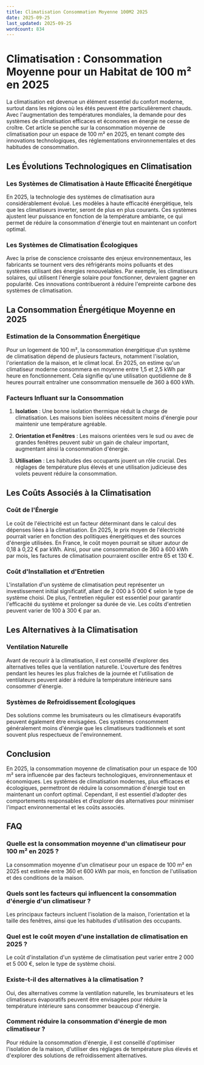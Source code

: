 ```yaml
---
title: Climatisation Consommation Moyenne 100M2 2025
date: 2025-09-25
last_updated: 2025-09-25
wordcount: 834
---
```


# Climatisation : Consommation Moyenne pour un Habitat de 100 m² en 2025

La climatisation est devenue un élément essentiel du confort moderne, surtout dans les régions où les étés peuvent être particulièrement chauds. Avec l'augmentation des températures mondiales, la demande pour des systèmes de climatisation efficaces et économes en énergie ne cesse de croître. Cet article se penche sur la consommation moyenne de climatisation pour un espace de 100 m² en 2025, en tenant compte des innovations technologiques, des réglementations environnementales et des habitudes de consommation.

## Les Évolutions Technologiques en Climatisation

### Les Systèmes de Climatisation à Haute Efficacité Énergétique

En 2025, la technologie des systèmes de climatisation aura considérablement évolué. Les modèles à haute efficacité énergétique, tels que les climatiseurs inverter, seront de plus en plus courants. Ces systèmes ajustent leur puissance en fonction de la température ambiante, ce qui permet de réduire la consommation d'énergie tout en maintenant un confort optimal.

### Les Systèmes de Climatisation Écologiques

Avec la prise de conscience croissante des enjeux environnementaux, les fabricants se tournent vers des réfrigérants moins polluants et des systèmes utilisant des énergies renouvelables. Par exemple, les climatiseurs solaires, qui utilisent l'énergie solaire pour fonctionner, devraient gagner en popularité. Ces innovations contribueront à réduire l'empreinte carbone des systèmes de climatisation.

## La Consommation Énergétique Moyenne en 2025

### Estimation de la Consommation Énergétique

Pour un logement de 100 m², la consommation énergétique d'un système de climatisation dépend de plusieurs facteurs, notamment l'isolation, l'orientation de la maison, et le climat local. En 2025, on estime qu'un climatiseur moderne consommera en moyenne entre 1,5 et 2,5 kWh par heure en fonctionnement. Cela signifie qu'une utilisation quotidienne de 8 heures pourrait entraîner une consommation mensuelle de 360 à 600 kWh.

### Facteurs Influant sur la Consommation

1. **Isolation** : Une bonne isolation thermique réduit la charge de climatisation. Les maisons bien isolées nécessitent moins d'énergie pour maintenir une température agréable.
   
2. **Orientation et Fenêtres** : Les maisons orientées vers le sud ou avec de grandes fenêtres peuvent subir un gain de chaleur important, augmentant ainsi la consommation d'énergie.

3. **Utilisation** : Les habitudes des occupants jouent un rôle crucial. Des réglages de température plus élevés et une utilisation judicieuse des volets peuvent réduire la consommation.

## Les Coûts Associés à la Climatisation

### Coût de l'Énergie

Le coût de l'électricité est un facteur déterminant dans le calcul des dépenses liées à la climatisation. En 2025, le prix moyen de l'électricité pourrait varier en fonction des politiques énergétiques et des sources d'énergie utilisées. En France, le coût moyen pourrait se situer autour de 0,18 à 0,22 € par kWh. Ainsi, pour une consommation de 360 à 600 kWh par mois, les factures de climatisation pourraient osciller entre 65 et 130 €.

### Coût d'Installation et d'Entretien

L'installation d'un système de climatisation peut représenter un investissement initial significatif, allant de 2 000 à 5 000 € selon le type de système choisi. De plus, l'entretien régulier est essentiel pour garantir l'efficacité du système et prolonger sa durée de vie. Les coûts d'entretien peuvent varier de 100 à 300 € par an.

## Les Alternatives à la Climatisation

### Ventilation Naturelle

Avant de recourir à la climatisation, il est conseillé d'explorer des alternatives telles que la ventilation naturelle. L'ouverture des fenêtres pendant les heures les plus fraîches de la journée et l'utilisation de ventilateurs peuvent aider à réduire la température intérieure sans consommer d'énergie.

### Systèmes de Refroidissement Écologiques

Des solutions comme les brumisateurs ou les climatiseurs évaporatifs peuvent également être envisagées. Ces systèmes consomment généralement moins d'énergie que les climatiseurs traditionnels et sont souvent plus respectueux de l'environnement.

## Conclusion

En 2025, la consommation moyenne de climatisation pour un espace de 100 m² sera influencée par des facteurs technologiques, environnementaux et économiques. Les systèmes de climatisation modernes, plus efficaces et écologiques, permettront de réduire la consommation d'énergie tout en maintenant un confort optimal. Cependant, il est essentiel d’adopter des comportements responsables et d’explorer des alternatives pour minimiser l'impact environnemental et les coûts associés.

## FAQ

### Quelle est la consommation moyenne d'un climatiseur pour 100 m² en 2025 ?

La consommation moyenne d'un climatiseur pour un espace de 100 m² en 2025 est estimée entre 360 et 600 kWh par mois, en fonction de l'utilisation et des conditions de la maison.

### Quels sont les facteurs qui influencent la consommation d'énergie d'un climatiseur ?

Les principaux facteurs incluent l'isolation de la maison, l'orientation et la taille des fenêtres, ainsi que les habitudes d'utilisation des occupants.

### Quel est le coût moyen d'une installation de climatisation en 2025 ?

Le coût d'installation d'un système de climatisation peut varier entre 2 000 et 5 000 €, selon le type de système choisi.

### Existe-t-il des alternatives à la climatisation ?

Oui, des alternatives comme la ventilation naturelle, les brumisateurs et les climatiseurs évaporatifs peuvent être envisagées pour réduire la température intérieure sans consommer beaucoup d'énergie.

### Comment réduire la consommation d'énergie de mon climatiseur ?

Pour réduire la consommation d'énergie, il est conseillé d'optimiser l'isolation de la maison, d'utiliser des réglages de température plus élevés et d'explorer des solutions de refroidissement alternatives.